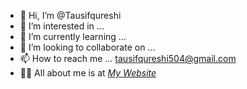 - 👋 Hi, I’m @Tausifqureshi
- 👀 I’m interested in ...
- 🌱 I’m currently learning ...
- 💞️ I’m looking to collaborate on ...
- 📫 How to reach me ... tausifqureshi504@gmail.com
- 🙋‍♂ All about me is at *[My Website](https://tausifporfolio-website.netlify.app/)*
<!---
Tausifqureshi/Tausifqureshi is a ✨ special ✨ repository because its `README.md` (this file) appears on your GitHub profile.
You can click the Preview link to take a look at your changes.
--->
